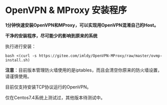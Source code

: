 # OpenVPN & MProxy 安装程序

**1分钟快速安装OpenVPN和MProxy，可以实现用OpenVPN混淆自己的Host。**

**干净的安装程序，尽可能少的影响到原来的系统**

执行进行安装：

`bash <(curl -s https://gitee.com/imldy/OpenVPN-MProxy/raw/master/ovmp-install.sh)`

**注意**：目前版本管理防火墙使用的是iptables，而且会清空你原来的防火墙设置，请谨慎使用。

目前仅支持安装TCP协议运行的OpenVPN。

仅在Centos7.4系统上测试过，其他版本待测试中。

